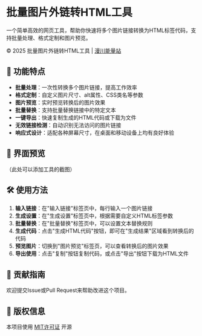 # 批量图片外链转HTML工具

一个简单高效的网页工具，帮助你快速将多个图片链接转换为HTML标签代码，支持批量处理、格式定制和图片预览。

© 2025 批量图片外链转HTML工具 | [漫川能量站](https://www.mancs.cn/)

## 🚀 功能特点

- **批量处理**：一次性转换多个图片链接，提高工作效率
- **格式定制**：自定义图片尺寸、alt属性、CSS类名等参数
- **图片预览**：实时预览转换后的图片效果
- **批量替换**：支持批量替换链接中的特定文本
- **一键导出**：快速复制生成的HTML代码或下载为文件
- **无效链接检测**：自动识别无法访问的图片链接
- **响应式设计**：适配各种屏幕尺寸，在桌面和移动设备上均有良好体验

## 📸 界面预览

（此处可以添加工具的截图）

## 🛠️ 使用方法

1. **输入链接**：在"输入链接"标签页中，每行输入一个图片链接
2. **生成设置**：在"生成设置"标签页中，根据需要自定义HTML标签参数
3. **批量替换**：在"批量替换"标签页中，可以设置文本替换规则
4. **生成代码**：点击"生成HTML代码"按钮，即可在"生成结果"区域看到转换后的代码
5. **预览图片**：切换到"图片预览"标签页，可以查看转换后的图片效果
6. **导出使用**：点击"复制"按钮复制代码，或点击"导出"按钮下载为HTML文件

## 🤝 贡献指南

欢迎提交Issue或Pull Request来帮助改进这个项目。

## 📄 版权信息

本项目使用 [MIT许可证](LICENSE) 开源